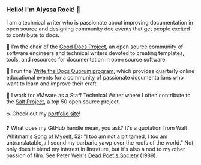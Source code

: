### Hello! I'm Alyssa Rock! 👋

I am a technical writer who is passionate about improving documentation in open source and designing community doc events that get people excited to contribute to docs.

🐙 I'm the chair of the [Good Docs Project](https://thegooddocsproject.dev/), an open source community of software engineers and technical writers devoted to creating templates, tools, and resources for documentation in open source software.

📢 I run the [Write the Docs Quorum program](https://github.com/write-the-docs-quorum/quorum-meetups), which provides quarterly online educational events for a community of passionate documentarians who want to learn and improve their craft.

📯 I work for VMware as a Staff Technical Writer where I often contribute to the [Salt Project](https://github.com/saltstack/salt), a top 50 open source project.

☕ Check out my [portfolio site](https://alyssarock.pro/)!

:question: What does my GitHub handle mean, you ask? It's a quotation from Walt Whitman's [Song of Myself, 52](https://poets.org/poem/song-myself-52): "I too am not a bit tamed, I too am untranslatable, / I sound my barbaric yawp over the roofs of the world." Not only does it blend my interest in literature, but it's also a nod to my other passion of film. See Peter Weir's [Dead Poet's Society](https://www.youtube.com/watch?v=S6xyHna-NuM&ab_channel=PiecesOfStories) (1989).
